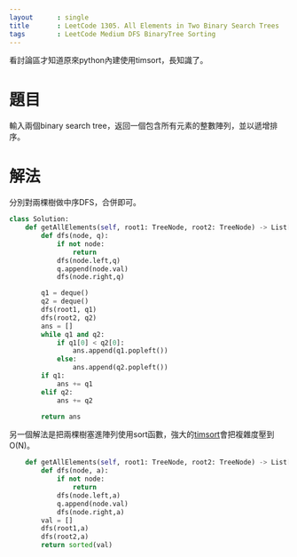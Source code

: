 ```yaml
---
layout      : single
title       : LeetCode 1305. All Elements in Two Binary Search Trees
tags 		: LeetCode Medium DFS BinaryTree Sorting 
---
```

看討論區才知道原來python內建使用timsort，長知識了。

# 題目
輸入兩個binary search tree，返回一個包含所有元素的整數陣列，並以遞增排序。

# 解法
分別對兩棵樹做中序DFS，合併即可。

```python
class Solution:
    def getAllElements(self, root1: TreeNode, root2: TreeNode) -> List[int]:
        def dfs(node, q):
            if not node:
                return
            dfs(node.left,q)
            q.append(node.val)
            dfs(node.right,q)

        q1 = deque()
        q2 = deque()
        dfs(root1, q1)
        dfs(root2, q2)
        ans = []
        while q1 and q2:
            if q1[0] < q2[0]:
                ans.append(q1.popleft())
            else:
                ans.append(q2.popleft())
        if q1:
            ans += q1
        elif q2:
            ans += q2

        return ans
```

另一個解法是把兩棵樹塞進陣列使用sort函數，強大的[timsort](https://zh.wikipedia.org/wiki/Timsort)會把複雜度壓到O(N)。

```python
    def getAllElements(self, root1: TreeNode, root2: TreeNode) -> List[int]:
        def dfs(node, a):
            if not node:
                return
            dfs(node.left,a)
            q.append(node.val)
            dfs(node.right,a)
        val = []
        dfs(root1,a)
        dfs(root2,a)
        return sorted(val)
```